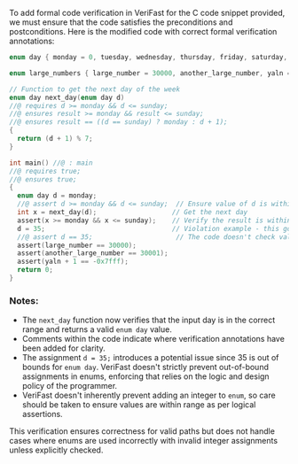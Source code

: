 To add formal code verification in VeriFast for the C code snippet provided, we must ensure that the code satisfies the preconditions and postconditions. Here is the modified code with correct formal verification annotations:

```c
enum day { monday = 0, tuesday, wednesday, thursday, friday, saturday, sunday };

enum large_numbers { large_number = 30000, another_large_number, yaln = -0x7fff - 1 };

// Function to get the next day of the week
enum day next_day(enum day d)
//@ requires d >= monday && d <= sunday;
//@ ensures result >= monday && result <= sunday;
//@ ensures result == ((d == sunday) ? monday : d + 1);
{
  return (d + 1) % 7;
}

int main() //@ : main
//@ requires true;
//@ ensures true;
{
  enum day d = monday;
  //@ assert d >= monday && d <= sunday;  // Ensure value of d is within the range
  int x = next_day(d);                   // Get the next day
  assert(x >= monday && x <= sunday);    // Verify the result is within enum day range
  d = 35;                                // Violation example - this goes out of bounds of enum
  //@ assert d == 35;                     // The code doesn't check validity of enum here
  assert(large_number == 30000);
  assert(another_large_number == 30001);
  assert(yaln + 1 == -0x7fff);
  return 0;
}
```

### Notes:
- The `next_day` function now verifies that the input day is in the correct range and returns a valid `enum day` value.
- Comments within the code indicate where verification annotations have been added for clarity.
- The assignment `d = 35;` introduces a potential issue since 35 is out of bounds for `enum day`. VeriFast doesn't strictly prevent out-of-bound assignments in enums, enforcing that relies on the logic and design policy of the programmer.
- VeriFast doesn't inherently prevent adding an integer to `enum`, so care should be taken to ensure values are within range as per logical assertions.

This verification ensures correctness for valid paths but does not handle cases where enums are used incorrectly with invalid integer assignments unless explicitly checked.
